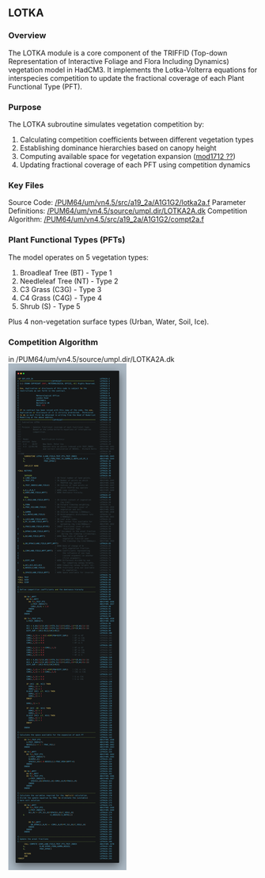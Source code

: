 ## LOTKA

### Overview
The LOTKA module is a core component of the TRIFFID (Top-down Representation of Interactive Foliage and Flora Including Dynamics) vegetation model in HadCM3. It implements the Lotka-Volterra equations for interspecies competition to update the fractional coverage of each Plant Functional Type (PFT).
### Purpose
The LOTKA subroutine simulates vegetation competition by:
1. Calculating competition coefficients between different vegetation types
2. Establishing dominance hierarchies based on canopy height
3. Computing available space for vegetation expansion (<u>mod1712 ??</u>)
4. Updating fractional coverage of each PFT using competition dynamics
### Key Files
Source Code: <u>/PUM64/um/vn4.5/src/a19_2a/A1G1G2/lotka2a.f</u>
Parameter Definitions: <u>/PUM64/um/vn4.5/source/umpl.dir/LOTKA2A.dk</u>
Competition Algorithm: <u>/PUM64/um/vn4.5/src/a19_2a/A1G1G2/compt2a.f</u>

### Plant Functional Types (PFTs)
The model operates on 5 vegetation types:
1. Broadleaf Tree (BT) - Type 1
2. Needleleaf Tree (NT) - Type 2
3. C3 Grass (C3G) - Type 3
4. C4 Grass (C4G) - Type 4
5. Shrub (S) - Type 5

Plus 4 non-vegetation surface types (Urban, Water, Soil, Ice).

### Competition Algorithm



in /PUM64/um/vn4.5/source/umpl.dir/LOTKA2A.dk
![[./img/LOTKA2A.dk.png]](./img/LOTKA2A.dk.png)